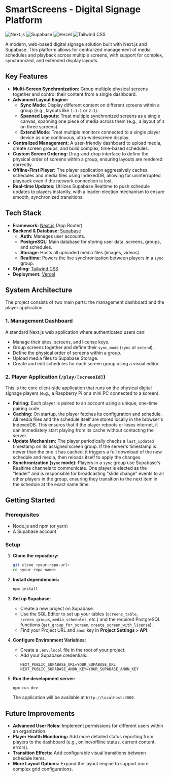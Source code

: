 # SmartScreens - Digital Signage Platform

![Next.js](https://img.shields.io/badge/Next.js-000000?style=for-the-badge&logo=nextdotjs&logoColor=white)
![Supabase](https://img.shields.io/badge/Supabase-3FCF8E?style=for-the-badge&logo=supabase&logoColor=white)
![Vercel](https://img.shields.io/badge/Vercel-000000?style=for-the-badge&logo=vercel&logoColor=white)
![Tailwind CSS](https://img.shields.io/badge/Tailwind_CSS-38B2AC?style=for-the-badge&logo=tailwind-css&logoColor=white)

A modern, web-based digital signage solution built with Next.js and Supabase. This platform allows for centralized management of media schedules and playback across multiple screens, with support for complex, synchronized, and extended display layouts.

## Key Features

-   **Multi-Screen Synchronization:** Group multiple physical screens together and control their content from a single dashboard.
-   **Advanced Layout Engine:**
    -   **Sync Mode:** Display different content on different screens within a group (e.g., layouts like `1-1-1` or `2-1`).
    -   **Spanned Layouts:** Treat multiple synchronized screens as a single canvas, spanning one piece of media across them (e.g., a layout of `3` on three screens).
    -   **Extend Mode:** Treat multiple monitors connected to a single player device as one continuous, ultra-widescreen display.
-   **Centralized Management:** A user-friendly dashboard to upload media, create screen groups, and build complex, time-based schedules.
-   **Custom Screen Ordering:** Drag-and-drop interface to define the physical order of screens within a group, ensuring layouts are rendered correctly.
-   **Offline-First Player:** The player application aggressively caches schedules and media files using IndexedDB, allowing for uninterrupted playback even if the network connection is lost.
-   **Real-time Updates:** Utilizes Supabase Realtime to push schedule updates to players instantly, with a leader-election mechanism to ensure smooth, synchronized transitions.

## Tech Stack

-   **Framework:** [Next.js](https://nextjs.org/) (App Router)
-   **Backend & Database:** [Supabase](https://supabase.com/)
    -   **Auth:** Manages user accounts.
    -   **PostgreSQL:** Main database for storing user data, screens, groups, and schedules.
    -   **Storage:** Hosts all uploaded media files (images, videos).
    -   **Realtime:** Powers the live synchronization between players in a `sync` group.
-   **Styling:** [Tailwind CSS](https://tailwindcss.com/)
-   **Deployment:** [Vercel](https://vercel.com/)

## System Architecture

The project consists of two main parts: the management dashboard and the player application.

### 1. Management Dashboard

A standard Next.js web application where authenticated users can:
-   Manage their sites, screens, and license keys.
-   Group screens together and define their `sync_mode` (`sync` or `extend`).
-   Define the physical order of screens within a group.
-   Upload media files to Supabase Storage.
-   Create and edit schedules for each screen group using a visual editor.

### 2. Player Application (`/play/[screenId]`)

This is the core client-side application that runs on the physical digital signage players (e.g., a Raspberry Pi or a mini PC connected to a screen).

-   **Pairing:** Each player is paired to an account using a unique, one-time pairing code.
-   **Caching:** On startup, the player fetches its configuration and schedule. All media files and the schedule itself are stored locally in the browser's IndexedDB. This ensures that if the player reboots or loses internet, it can immediately start playing from its cache without contacting the server.
-   **Update Mechanism:** The player periodically checks a `last_updated` timestamp on its assigned screen group. If the server's timestamp is newer than the one it has cached, it triggers a full download of the new schedule and media, then reloads itself to apply the changes.
-   **Synchronization (`sync` mode):** Players in a `sync` group use Supabase's Realtime channels to communicate. One player is elected as the "leader" and is responsible for broadcasting "slide change" events to all other players in the group, ensuring they transition to the next item in the schedule at the exact same time.

## Getting Started

### Prerequisites

-   Node.js and npm (or yarn)
-   A Supabase account

### Setup

1.  **Clone the repository:**
    ```bash
    git clone <your-repo-url>
    cd <your-repo-name>
    ```

2.  **Install dependencies:**
    ```bash
    npm install
    ```

3.  **Set up Supabase:**
    -   Create a new project on Supabase.
    -   Use the SQL Editor to set up your tables (`screens_table`, `screen_groups`, `media_schedules`, etc.) and the required PostgreSQL functions (`get_group_for_screen`, `create_screen_with_license`).
    -   Find your Project URL and `anon` key in **Project Settings > API**.

4.  **Configure Environment Variables:**
    -   Create a `.env.local` file in the root of your project.
    -   Add your Supabase credentials:
        ```
        NEXT_PUBLIC_SUPABASE_URL=YOUR_SUPABASE_URL
        NEXT_PUBLIC_SUPABASE_ANON_KEY=YOUR_SUPABASE_ANON_KEY
        ```

5.  **Run the development server:**
    ```bash
    npm run dev
    ```

    The application will be available at `http://localhost:3000`.

## Future Improvements

-   **Advanced User Roles:** Implement permissions for different users within an organization.
-   **Player Health Monitoring:** Add more detailed status reporting from players to the dashboard (e.g., online/offline status, current content, errors).
-   **Transition Effects:** Add configurable visual transitions between schedule items.
-   **More Layout Options:** Expand the layout engine to support more complex grid configurations.
